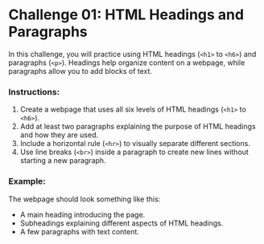 # Challenge 01: HTML Headings and Paragraphs

In this challenge, you will practice using HTML headings (`<h1>` to `<h6>`) and paragraphs (`<p>`). Headings help organize content on a webpage, while paragraphs allow you to add blocks of text.

### Instructions:
1. Create a webpage that uses all six levels of HTML headings (`<h1>` to `<h6>`).
2. Add at least two paragraphs explaining the purpose of HTML headings and how they are used.
3. Include a horizontal rule (`<hr>`) to visually separate different sections.
4. Use line breaks (`<br>`) inside a paragraph to create new lines without starting a new paragraph.

### Example:
The webpage should look something like this:
- A main heading introducing the page.
- Subheadings explaining different aspects of HTML headings.
- A few paragraphs with text content.
